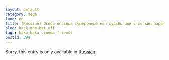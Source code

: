 ```yaml
---
layout: default
category: mega
lang: en
title: (Russian) Особо опасный сумеречный мел судьбы или с легким паром — 2
slug: back-mom-bat-off
tags: baka-baka cinema friends 
postid: 394
---
```

<p>Sorry, this entry is only available in <a href="/mega/export/getposts.php">Russian</a>.</p>